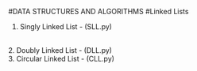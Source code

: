 #DATA STRUCTURES AND ALGORITHMS 
#Linked Lists
1. Singly Linked List - (SLL.py)
<br>
2. Doubly Linked List - (DLL.py)
<br>
3. Circular Linked List - (CLL.py)

